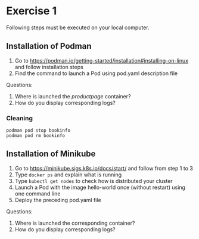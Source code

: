 # Exercise 1

Following steps must be executed on your local computer.

## Installation of Podman

1. Go to https://podman.io/getting-started/installation#installing-on-linux and follow installation steps
2. Find the command to launch a Pod using pod.yaml description file

Questions:

1. Where is launched the _productpage_ container?
2. How do you display corresponding logs?

### Cleaning

```
podman pod stop bookinfo
podman pod rm bookinfo
```

## Installation of Minikube

1. Go to https://minikube.sigs.k8s.io/docs/start/ and follow from step 1 to 3
2. Type `docker ps` and explain what is running
3. Type `kubectl get nodes` to check how is distributed your cluster
4. Launch a Pod with the image hello-world once (without restart) using one command line
5. Deploy the preceding pod.yaml file

Questions:

1. Where is launched the corresponding container?
2. How do you display corresponding logs?

